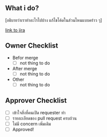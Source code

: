 ## What i do?
[อธิบายว่าเราทำอะไรไปบ้าง แก้ไขโค้ดในส่วนไหนแบบคร่าว ๆ]

[link to jira]()

## Owner Checklist
- Befor merge
   - [ ] not thing to do
- After merge
   - [ ] not thing to do
- Other
   - [ ] not thing to do

## Approver Checklist
- [ ] เข้าใจสิ่งที่คนเปิด requester ทำ
- [ ] รายละเอียดของ pull request ครบถ้วน
- [ ] ไม่มี concern เพิ่มเติม
- [ ] Approved!